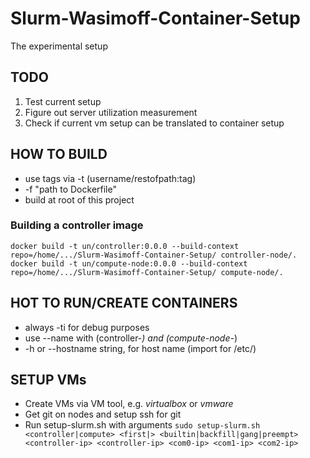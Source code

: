 # Slurm-Wasimoff-Container-Setup
The experimental setup

## TODO
1. Test current setup
2. Figure out server utilization measurement
3. Check if current vm setup can be translated to container setup

## HOW TO BUILD
- use tags via -t (username/restofpath:tag)
- -f "path to Dockerfile"
- build at root of this project

### Building a controller image
`docker build -t un/controller:0.0.0 --build-context repo=/home/.../Slurm-Wasimoff-Container-Setup/ controller-node/.`
`docker build -t un/compute-node:0.0.0 --build-context repo=/home/.../Slurm-Wasimoff-Container-Setup/ compute-node/.`

## HOT TO RUN/CREATE CONTAINERS
- always -ti for debug purposes
- use --name with (controller-*) and (compute-node-*)
- -h or --hostname string, for host name (import for /etc/)

## SETUP VMs
- Create VMs via VM tool, e.g. *virtualbox* or *vmware*
- Get git on nodes and setup ssh for git
- Run setup-slurm.sh with arguments `sudo setup-slurm.sh <controller|compute> <first|> <builtin|backfill|gang|preempt> <controller-ip> <controller-ip> <com0-ip> <com1-ip> <com2-ip>`